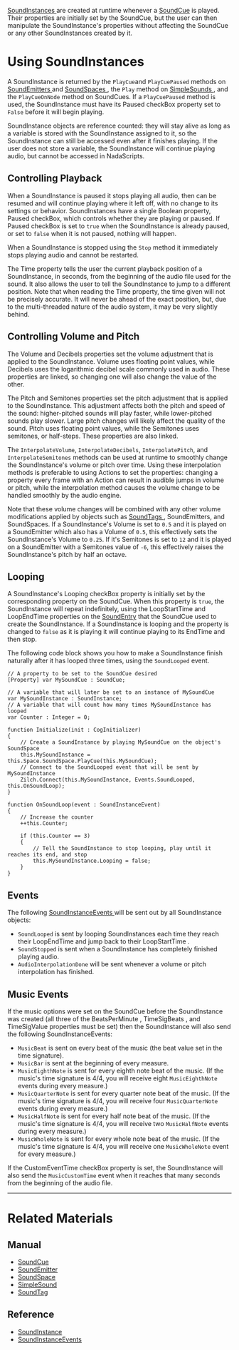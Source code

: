 [ SoundInstances ](https://github.com/ZilchEngine/ZilchDocs/blob/master/code_reference/class_reference/soundinstance.markdown) are created at runtime whenever a [SoundCue](https://github.com/ZilchEngine/ZilchDocs/blob/master/zilch_editor_documentation/zeromanual/audio/soundcue.markdown) is played. Their properties are initially set by the SoundCue, but the user can then manipulate the SoundInstance's properties without affecting the SoundCue or any other SoundInstances created by it. 

 #  Using SoundInstances

A SoundInstance is returned by the `PlayCue`and `PlayCuePaused` methods on [SoundEmitters ](https://github.com/ZilchEngine/ZilchDocs/blob/master/zilch_editor_documentation/zeromanual/audio/soundemitter.markdown) and [SoundSpaces ](https://github.com/ZilchEngine/ZilchDocs/blob/master/zilch_editor_documentation/zeromanual/audio/soundspace.markdown), the `Play` method on [SimpleSounds ](https://github.com/ZilchEngine/ZilchDocs/blob/master/zilch_editor_documentation/zeromanual/audio/simplesound.markdown), and the `PlayCueOnNode` method on SoundCues. If a `PlayCuePaused` method is used, the SoundInstance must have its Paused checkBox property set to `False` before it will begin playing.

SoundInstance objects are reference counted: they will stay alive as long as a variable is stored with the SoundInstance assigned to it, so the SoundInstance can still be accessed even after it finishes playing. If the user does not store a variable, the SoundInstance will continue playing audio, but cannot be accessed in NadaScripts.

 ## Controlling Playback

When a SoundInstance is paused it stops playing all audio, then can be resumed and will continue playing where it left off, with no change to its settings or behavior. SoundInstances have a single Boolean property, Paused checkBox, which controls whether they are playing or paused. If Paused checkBox is set to `true` when the SoundInstance is already paused, or set to `false` when it is not paused, nothing will happen.

When a SoundInstance is stopped using the `Stop` method it immediately stops playing audio and cannot be restarted.

The  Time  property tells the user the current playback position of a SoundInstance, in seconds, from the beginning of the audio file used for the sound. It also allows the user to tell the SoundInstance to jump to a different position. Note that when reading the  Time  property, the time given will not be precisely accurate. It will never be ahead of the exact position, but, due to the multi-threaded nature of the audio system, it may be very slightly behind.

 ## Controlling Volume and Pitch

The Volume  and Decibels  properties set the volume adjustment that is applied to the SoundInstance. Volume  uses floating point values, while  Decibels  uses the logarithmic decibel scale commonly used in audio. These properties are linked, so changing one will also change the value of the other.

The  Pitch  and  Semitones  properties set the pitch adjustment that is applied to the SoundInstance. This adjustment affects both the pitch and speed of the sound: higher-pitched sounds will play faster, while lower-pitched sounds play slower. Large pitch changes will likely affect the quality of the sound.  Pitch  uses floating point values, while the  Semitones  uses semitones, or half-steps. These properties are also linked.

The `InterpolateVolume`, `InterpolateDecibels`, `InterpolatePitch`, and `InterpolateSemitones` methods can be used at runtime to smoothly change the SoundInstance's volume or pitch over time. Using these interpolation methods is preferable to using Actions to set the properties: changing a property every frame with an Action can result in audible jumps in volume or pitch, while the interpolation method causes the volume change to be handled smoothly by the audio engine.

Note that these volume changes will be combined with any other volume modifications applied by objects such as [SoundTags ](https://github.com/ZilchEngine/ZilchDocs/blob/master/zilch_editor_documentation/zeromanual/audio/soundtag.markdown), SoundEmitters, and SoundSpaces. If a SoundInstance's  Volume  is set to `0.5` and it is played on a SoundEmitter which also has a  Volume  of `0.5`, this effectively sets the SoundInstance's  Volume  to `0.25`. If it's  Semitones  is set to `12` and it is played on a SoundEmitter with a  Semitones  value of `-6`, this effectively raises the SoundInstance's pitch by half an octave.

 ## Looping

A SoundInstance's  Looping checkBox property is initially set by the corresponding property on the SoundCue. When this property is `true`, the SoundInstance will repeat indefinitely, using the  LoopStartTime  and  LoopEndTime  properties on the [SoundEntry](https://github.com/ZilchEngine/ZilchDocs/blob/master/zilch_editor_documentation/zeromanual/audio/soundcue.markdown#soundentry) that the SoundCue used to create the SoundInstance. If a SoundInstance is looping and the property is changed to `false` as it is playing it will continue playing to its  EndTime  and then stop.

The following code block shows you how to make a SoundInstance finish naturally after it has looped three times, using the `SoundLooped` event.
```lang=csharp
// A property to be set to the SoundCue desired
[Property] var MySoundCue : SoundCue;

// A variable that will later be set to an instance of MySoundCue
var MySoundInstance : SoundInstance;
// A variable that will count how many times MySoundInstance has looped
var Counter : Integer = 0;

function Initialize(init : CogInitializer)
{
    // Create a SoundInstance by playing MySoundCue on the object's SoundSpace
    this.MySoundInstance = this.Space.SoundSpace.PlayCue(this.MySoundCue);
    // Connect to the SoundLooped event that will be sent by MySoundInstance
    Zilch.Connect(this.MySoundInstance, Events.SoundLooped, this.OnSoundLoop);
}

function OnSoundLoop(event : SoundInstanceEvent)
{
    // Increase the counter
    ++this.Counter;
	
    if (this.Counter == 3)
    {
        // Tell the SoundInstance to stop looping, play until it reaches its end, and stop
        this.MySoundInstance.Looping = false;
    }
}
```

 ## Events

The following [ SoundInstanceEvents ](https://github.com/ZilchEngine/ZilchDocs/blob/master/code_reference/class_reference/soundinstanceevent.markdown) will be sent out by all SoundInstance objects:

- `SoundLooped` is sent by looping SoundInstances each time they reach their LoopEndTime  and jump back to their LoopStartTime .
- `SoundStopped` is sent when a SoundInstance has completely finished playing audio.
- `AudioInterpolationDone` will be sent whenever a volume or pitch interpolation has finished.

 ## Music Events

If the music options were set on the SoundCue before the SoundInstance was created (all three of the  BeatsPerMinute ,  TimeSigBeats , and  TimeSigValue  properties must be set) then the SoundInstance will also send the following SoundInstanceEvents:

- `MusicBeat` is sent on every beat of the music (the beat value set in the time signature).
- `MusicBar` is sent at the beginning of every measure.
- `MusicEighthNote` is sent for every eighth note beat of the music. (If the music's time signature is 4/4, you will receive eight `MusicEighthNote` events during every measure.) 
- `MusicQuarterNote` is sent for every quarter note beat of the music. (If the music's time signature is 4/4, you will receive four `MusicQuarterNote` events during every measure.)
- `MusicHalfNote` is sent for every half note beat of the music. (If the music's time signature is 4/4, you will receive two `MusicHalfNote` events during every measure.)
- `MusicWholeNote` is sent for every whole note beat of the music. (If the music's time signature is 4/4, you will receive one `MusicWholeNote` event for every measure.)

If the  CustomEventTime checkBox property is set, the SoundInstance will also send the `MusicCustomTime` event when it reaches that many seconds from the beginning of the audio file.

---
 # Related Materials

 ## Manual

- [SoundCue ](https://github.com/ZilchEngine/ZilchDocs/blob/master/zilch_editor_documentation/zeromanual/audio/soundcue.markdown)
- [SoundEmitter ](https://github.com/ZilchEngine/ZilchDocs/blob/master/zilch_editor_documentation/zeromanual/audio/soundemitter.markdown)
- [SoundSpace ](https://github.com/ZilchEngine/ZilchDocs/blob/master/zilch_editor_documentation/zeromanual/audio/soundspace.markdown)
- [SimpleSound ](https://github.com/ZilchEngine/ZilchDocs/blob/master/zilch_editor_documentation/zeromanual/audio/simplesound.markdown)
- [SoundTag ](https://github.com/ZilchEngine/ZilchDocs/blob/master/zilch_editor_documentation/zeromanual/audio/soundtag.markdown)

 ## Reference

- [ SoundInstance ](https://github.com/ZilchEngine/ZilchDocs/blob/master/code_reference/class_reference/soundinstance.markdown)
- [ SoundInstanceEvents ](https://github.com/ZilchEngine/ZilchDocs/blob/master/code_reference/class_reference/soundinstanceevent.markdown)  

 